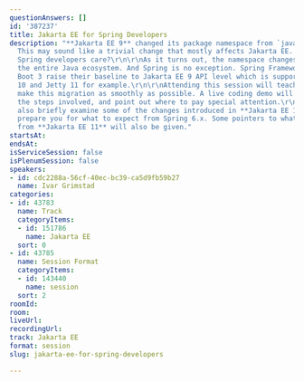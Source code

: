 ```yaml
---
questionAnswers: []
id: '387237'
title: Jakarta EE for Spring Developers
description: "**Jakarta EE 9** changed its package namespace from `javax.*` to `jakarta.*`.
  This may sound like a trivial change that mostly affects Jakarta EE. So, why should
  Spring developers care?\r\n\r\nAs it turns out, the namespace changes ripple throughout
  the entire Java ecosystem. And Spring is no exception. Spring Framework 6 and Spring
  Boot 3 raise their baseline to Jakarta EE 9 API level which is supported by Tomcat
  10 and Jetty 11 for example.\r\n\r\nAttending this session will teach you how to
  make this migration as smoothly as possible. A live coding demo will take you through
  the steps involved, and point out where to pay special attention.\r\n\r\nWe will
  also briefly examine some of the changes introduced in **Jakarta EE 10** that will
  prepare you for what to expect from Spring 6.x. Some pointers to what we can expect
  from **Jakarta EE 11** will also be given."
startsAt: 
endsAt: 
isServiceSession: false
isPlenumSession: false
speakers:
- id: cdc2288a-56cf-40ec-bc39-ca5d9fb59b27
  name: Ivar Grimstad
categories:
- id: 43783
  name: Track
  categoryItems:
  - id: 151786
    name: Jakarta EE
  sort: 0
- id: 43785
  name: Session Format
  categoryItems:
  - id: 143440
    name: session
  sort: 2
roomId: 
room: 
liveUrl: 
recordingUrl: 
track: Jakarta EE
format: session
slug: jakarta-ee-for-spring-developers

---
```

